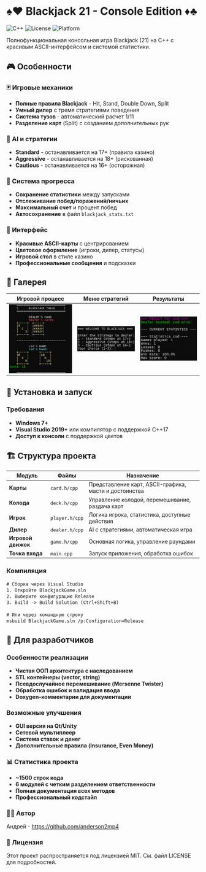 # ♠️♥️ Blackjack 21 - Console Edition ♦️♣️

![C++](https://img.shields.io/badge/C++-17-blue.svg)
![License](https://img.shields.io/badge/License-MIT-green.svg)
![Platform](https://img.shields.io/badge/Platform-Windows-lightgrey.svg)

Полнофункциональная консольная игра Blackjack (21) на C++ с красивым ASCII-интерфейсом и системой статистики.

## 🎮 Особенности

### 🃏 Игровые механики
- **Полные правила Blackjack** - Hit, Stand, Double Down, Split
- **Умный дилер** с тремя стратегиями поведения
- **Система тузов** - автоматический расчет 1/11
- **Разделение карт** (Split) с созданием дополнительных рук

### 🎯 AI и стратегии
- **Standard** - останавливается на 17+ (правила казино)
- **Aggressive** - останавливается на 18+ (рискованная)
- **Cautious** - останавливается на 16+ (осторожная)

### 💾 Система прогресса
- **Сохранение статистики** между запусками
- **Отслеживание побед/поражений/ничьих**
- **Максимальный счет** и процент побед
- **Автосохранение** в файл `blackjack_stats.txt`

### 🎨 Интерфейс
- **Красивые ASCII-карты** с центрированием
- **Цветовое оформление** (игроки, дилер, статусы)
- **Игровой стол** в стиле казино
- **Профессиональные сообщения** и подсказки

## 📸 Галерея

| Игровой процесс | Меню стратегий | Результаты |
|:---------------:|:--------------:|:----------:|
| ![Gameplay](screenshots/table.png) | ![Menu](screenshots/strategy.png) | ![Results](screenshots/stats.png) |

## 🚀 Установка и запуск

### Требования
- **Windows 7+**
- **Visual Studio 2019+** или компилятор с поддержкой C++17
- **Доступ к консоли** с поддержкой цветов

## 🏗️ Структура проекта

| Модуль | Файлы | Назначение |
|--------|-------|------------|
| **Карты** | `card.h/cpp` | Представление карт, ASCII-графика, масти и достоинства |
| **Колода** | `deck.h/cpp` | Управление колодой, перемешивание, раздача карт |
| **Игрок** | `player.h/cpp` | Логика игрока, статистика, доступные действия |
| **Дилер** | `dealer.h/cpp` | AI с стратегиями, автоматическая игра |
| **Игровой движок** | `game.h/cpp` | Основная логика, управление раундами |
| **Точка входа** | `main.cpp` | Запуск приложения, обработка ошибок |

### Компиляция
```
# Сборка через Visual Studio
1. Откройте BlackjackGame.sln
2. Выберите конфигурацию Release
3. Build -> Build Solution (Ctrl+Shift+B)

# Или через командную строку
msbuild BlackjackGame.sln /p:Configuration=Release
```

## 🎯 Для разработчиков

### Особенности реализации
- **Чистая ООП архитектура с наследованием**
- **STL контейнеры (vector, string)**
- **Псевдослучайное перемешивание (Mersenne Twister)**
- **Обработка ошибок и валидация ввода**
- **Doxygen-комментарии для документации**

### Возможные улучшения
- **GUI версия на Qt/Unity**
- **Сетевой мультиплеер**
- **Система ставок и денег**
- **Дополнительные правила (Insurance, Even Money)**

### 📊 Статистика проекта
- **~1500 строк кода**
- **6 модулей с четким разделением ответственности**
- **Полная документация всех методов**
- **Профессиональный кодстайл**

### 👨‍💻 Автор
Андрей - https://github.com/anderson2mp4 

### 📄 Лицензия
Этот проект распространяется под лицензией MIT. См. файл LICENSE для подробностей.
